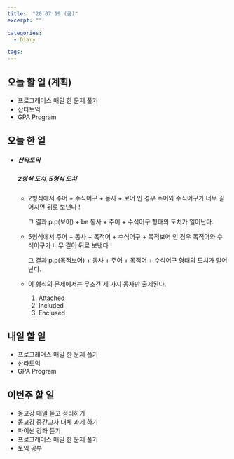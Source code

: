 ```yaml
---
title:  "20.07.19 (금)"
excerpt: ""

categories:
  - Diary

tags:
---
```


## 오늘 할 일 (계획)

- 프로그래머스 매일 한 문제 풀기
- 산타토익
- GPA Program

## 오늘 한 일

- ##### 산타토익

  ##### 2형식 도치, 5형식 도치

  - 2형식에서 주어 + 수식어구 + 동사 + 보어 인 경우 주어와 수식어구가 너무 길어지면 뒤로 보낸다 !

    그 결과 p.p(보어) + be 동사 + 주어 + 수식어구 형태의 도치가 일어난다.

  - 5형식에서 주어 + 동사 + 목적어 + 수식어구 + 목적보어 인 경우 목적어와 수식어구가 너무 길어 뒤로 보낸다 !

    그 결과 p.p(목적보어) + 동사 + 주어 + 목적어 + 수식어구 형태의 도치가 일어난다.

  - 이 형식의 문제에서는 무조건 세 가지 동사만 출제된다.

    1. Attached
    2. Included
    3. Enclused

## 내일 할 일

- 프로그래머스 매일 한 문제 풀기
- 산타토익
- GPA Program

## 이번주 할 일

- 동고강 매일 듣고 정리하기
- 동고강 중간고사 대체 과제 하기
- 파이썬 강좌 듣기
- 프로그래머스 매일 한 문제 풀기
- 토익 공부
